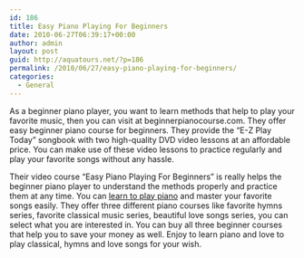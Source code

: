 ```yaml
---
id: 186
title: Easy Piano Playing For Beginners
date: 2010-06-27T06:39:17+00:00
author: admin
layout: post
guid: http://aquatours.net/?p=186
permalink: /2010/06/27/easy-piano-playing-for-beginners/
categories:
  - General
---
```

As a beginner piano player, you want to learn methods that help to play your favorite music, then you can visit at beginnerpianocourse.com. They offer easy beginner piano course for beginners. They provide the &#8220;E-Z Play Today&#8221; songbook with two high-quality DVD video lessons at an affordable price. You can make use of these video lessons to practice regularly and play your favorite songs without any hassle.

Their video course &#8220;Easy Piano Playing For Beginners&#8221; is really helps the beginner piano player to understand the methods properly and practice them at any time. You can [learn to play piano](http://www.beginnerpianocourse.com/) and master your favorite songs easily. They offer three different piano courses like favorite hymns series, favorite classical music series, beautiful love songs series, you can select what you are interested in. You can buy all three beginner courses that help you to save your money as well. Enjoy to learn piano and love to play classical, hymns and love songs for your wish.